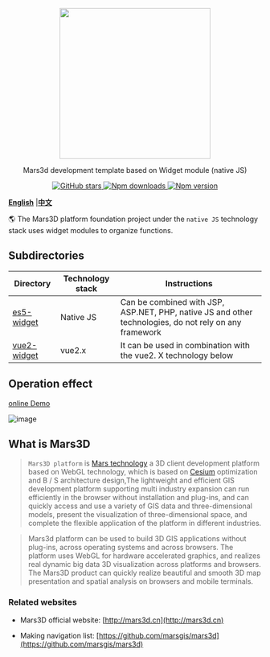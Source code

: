 <p align="center">
<img src="https://mars3d.cn/logo.png" width="300px" />
</p>

<p align="center">Mars3d development template based on Widget module (native JS)</p>

<p align="center">
<a target="_black" href="https://github.com/marsgis/mars3d">
<img alt="GitHub stars" src="https://img.shields.io/github/stars/marsgis/mars3d?style=flat&logo=github">
</a>
<a target="_black" href="https://www.npmjs.com/package/mars3d">
<img alt="Npm downloads" src="https://img.shields.io/npm/dt/mars3d?style=flat&logo=npm">
</a>
<a target="_black" href="https://www.npmjs.com/package/mars3d">
<img alt="Npm version" src="https://img.shields.io/npm/v/mars3d.svg?style=flat&logo=npm&label=version"/>
</a>
</p>

 [**English**](./README_EN.md) |[**中文**](./README.md) 

 🌎 The Mars3D platform foundation project under the `native JS` technology stack uses widget modules to organize functions.

 

## Subdirectories
  
| Directory  |Technology stack  |   Instructions  | 
|  ----  |---- | ----  |
|[es5-widget](./es5-widget/README.md)	| Native JS | Can be combined with JSP, ASP.NET, PHP, native JS and other technologies, do not rely on any framework| 
|[vue2-widget](./vue2-widget/README.md)	| vue2.x | It can be used in combination with the vue2. X technology below| 




## Operation effect 
 [online Demo](http://mars3d.cn/project/jcxm/)  

 ![image](http://mars3d.cn/img/jcxm.jpg)
 

## What is Mars3D
>  `Mars3D platform` is [Mars technology](http://marsgis.cn/) a 3D client development platform based on WebGL technology, which is based on [Cesium](https://cesium.com/cesiumjs/) optimization and B / S architecture design,The lightweight and efficient GIS development platform supporting multi industry expansion can run efficiently in the browser without installation and plug-ins, and can quickly access and use a variety of GIS data and three-dimensional models, present the visualization of three-dimensional space, and complete the flexible application of the platform in different industries.

 > Mars3d platform can be used to build 3D GIS applications without plug-ins, across operating systems and across browsers. The platform uses WebGL for hardware accelerated graphics, and realizes real dynamic big data 3D visualization across platforms and browsers. The Mars3D product can quickly realize beautiful and smooth 3D map presentation and spatial analysis on browsers and mobile terminals.

### Related websites
- Mars3D official website: [http://mars3d.cn](http://mars3d.cn)

- Making navigation list: [https://github.com/marsgis/mars3d](https://github.com/marsgis/mars3d)
 


